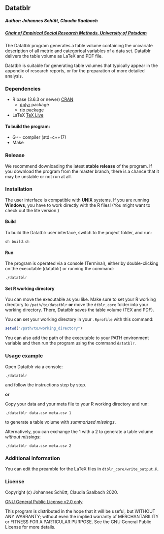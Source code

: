 ## Datatblr
##### Author: Johannes Schütt, Claudia Saalbach

##### [Chair of Empirical Social Research Methods, University of Potsdam](https://uni-potsdam.de/soziologie-methoden)

The Datatblr program generates a table volume containing the univariate description of all metric and categorical variables of a data set. Datatblr delivers the table volume as LaTeX and PDF file.

Datatblr is suitable for generating table volumes that typically appear in the appendix of research reports, or for the preparation of more detailed analysis.

### Dependencies
* R base (3.6.3 or newer)  [CRAN](https://cloud.r-project.org/)
  * [dplyr](https://cran.r-project.org/web/packages/dplyr/index.html) package
  * [rio](https://cran.r-project.org/web/packages/rio/index.html) package
* LaTeX [TeX Live](https://www.tug.org/texlive/)

#### To build the program:
* G++ compiler (std=c++17)
* Make

### Release

We recommend downloading the latest **stable release** of the program. If you download the program from the master branch, there is a chance that it may be unstable or not run at all.

### Installation

The user interface is compatible with **UNIX** systems. If you are running **Windows**, you have to work directly with the R files! (You might want to check out the lite version.)

#### Build

To build the Datatblr user interface, switch to the project folder, and run:

```shell
sh build.sh
```

#### Run

The program is operated via a console (Terminal), either by double-clicking on the executable (datatblr) or running the command:

```shell
./datatblr
```
#### Set R working directory

You can move the executable as you like. Make sure to set your R working directory to `/path/to/datatblr` **or** move the `dtblr_core` folder into your working directory. There, Datatblr saves the table volume (TEX and PDF).

You can set your working directory in your `.Rprofile` with this command:

```R
setwd("/path/to/working_directory")
```

You can also add the path of the executable to your PATH environment variable and then run the program using the command `datatblr`.

### Usage example

Open Datatblr via a console:

```shell
./datatblr
```
and follow the instructions step by step.

**or**

Copy your data and your meta file to your R working directory and run:

```shell
./datatblr data.csv meta.csv 1
```

to generate a table volume with *summarized missings*.

Alternatively, you can exchange the 1 with a 2 to generate a table volume *without missings*:

```shell
./datatblr data.csv meta.csv 2
```

### Additional information
You can edit the preamble for the LaTeX files in `dtblr_core/write_output.R`.

### License
Copyright (c) Johannes Schütt, Claudia Saalbach 2020.

[GNU General Public License v2.0 only](https://github.com/johschuett/Datatblr/blob/master/GPL-2.0)

This program is distributed in the hope that it will be useful, but WITHOUT ANY WARRANTY; without even the implied warranty of
MERCHANTABILITY or FITNESS FOR A PARTICULAR PURPOSE. See the GNU General Public License for more details.
